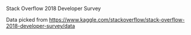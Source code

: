 Stack Overflow 2018 Developer Survey

Data picked from
https://www.kaggle.com/stackoverflow/stack-overflow-2018-developer-survey/data
